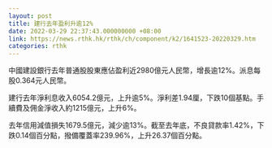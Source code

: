 ```yaml
---
layout: post
title: 建行去年盈利升逾12%
date: 2022-03-29 22:37:43.000000000 +08:00
link: https://news.rthk.hk/rthk/ch/component/k2/1641523-20220329.htm
categories: rthk
---
```


中國建設銀行去年普通股股東應佔盈利近2980億元人民幣，增長逾12%。派息每股0.364元人民幣。

建行去年淨利息收入6054.2億元，上升逾5%。淨利差1.94厘，下跌10個基點。手續費及佣金淨收入約1215億元，上升6%。

去年信用減值損失1679.5億元，減少逾13%。截至去年底，不良貸款率1.42%，下跌0.14個百分點，撥備覆蓋率239.96%，上升26.37個百分點。
